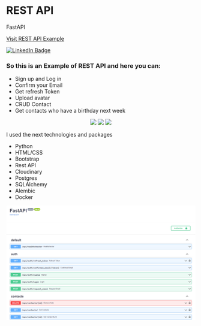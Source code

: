 # REST API
FastAPI

<a href="https://rest-api-example.fly.dev/">Visit REST API Example</a>

<a href="https://www.linkedin.com/in/andrii-svitelskyi-2a4775262/"><img src="https://img.shields.io/badge/LinkedIn-blue?style=for-the-badge&logo=linkedin&logoColor=white" alt="LinkedIn Badge"/></a>

<h3>So this is an Example of REST API and here you can:</h3>
<ul>
  <li>Sign up and Log in</li>
  <li>Confirm your Email</li>
  <li>Get refresh Token</li>
   <li>Upload avatar</li>
  <li>CRUD Contact</li>
  <li>Get contacts who have a birthday next week</li>

</ul>  
<p align="center">
  <img src="https://skillicons.dev/icons?i=py,html,css,bootstrap" />
  <img src="https://skillicons.dev/icons?i=postgres" />
  <img src="https://skillicons.dev/icons?i=docker,git" />
</p>

I used the next technologies and packages
<ul>
  <li>Python</li>
  <li>HTML/CSS</li>
  <li>Bootstrap</li>
  <li>Rest API</li>
  <li>Cloudinary</li>
  <li>Postgres</li>
  <li>SQLAlchemy</li>
  <li>Alembic</li>
  <li>Docker</li>
</ul>  

![plot](site_view/main.png)
